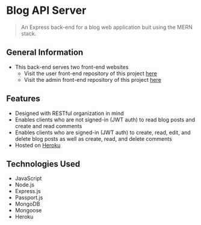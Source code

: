 # Blog API Server
> An Express back-end for a blog web application buit using the MERN stack.
## General Information
- This back-end serves two front-end websites
  - Visit the user front-end repository of this project [here](https://github.com/yamakenth/blog-api-client)
  - Visit the admin front-end repository of this project [here](https://github.com/yamakenth/blog-api-client-admin)
## Features
- Designed with RESTful organization in mind
- Enables clients who are not signed-in (JWT auth) to read blog posts and create and read comments
- Enables clients who are signed-in (JWT auth) to create, read, edit, and delete blog posts as well as create, read, and delete comments
- Hosted on [Heroku](https://yamakenth-blog-api-server.herokuapp.com/)
## Technologies Used
- JavaScript
- Node.js
- Express.js
- Passport.js
- MongoDB
- Mongoose
- Heroku